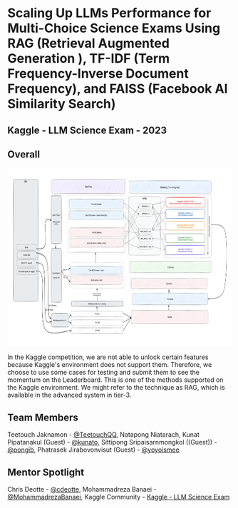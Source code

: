 # Scaling Up LLMs Performance for Multi-Choice Science Exams Using RAG (Retrieval Augmented Generation ), TF-IDF (Term Frequency-Inverse Document Frequency), and FAISS (Facebook AI Similarity Search)
## Kaggle - LLM Science Exam - 2023 
## Overall
<img src="asset/simple_pipeline.png" width="1200" height="400">

In the Kaggle competition, we are not able to unlock certain features because Kaggle's environment does not support them. Therefore, we choose to use some cases for testing and submit them to see the momentum on the Leaderboard. This is one of the methods supported on the Kaggle environment. We might refer to the technique as RAG, which is available in the advanced system in tier-3.

## Team Members
Teetouch Jaknamon - [@TeetouchQQ](https://github.com/TeetouchQQ), Natapong Niatarach, Kunat Pipatanakul (Guest) - [@kunato](https://github.com/kunato), Sittipong Sripaisarnmongkol ((Guest)) - [@pongib](https://github.com/pongib), Phatrasek Jirabovonvisut (Guest) - [@yoyoismee](https://github.com/yoyoismee)

## Mentor Spotlight
Chris Deotte - [@cdeotte](https://github.com/cdeotte), Mohammadreza Banaei - [@MohammadrezaBanaei](https://github.com/MohammadrezaBanaei), Kaggle Community - [Kaggle - LLM Science Exam](https://www.kaggle.com/competitions/kaggle-llm-science-exam/discussion?sort=votes)


